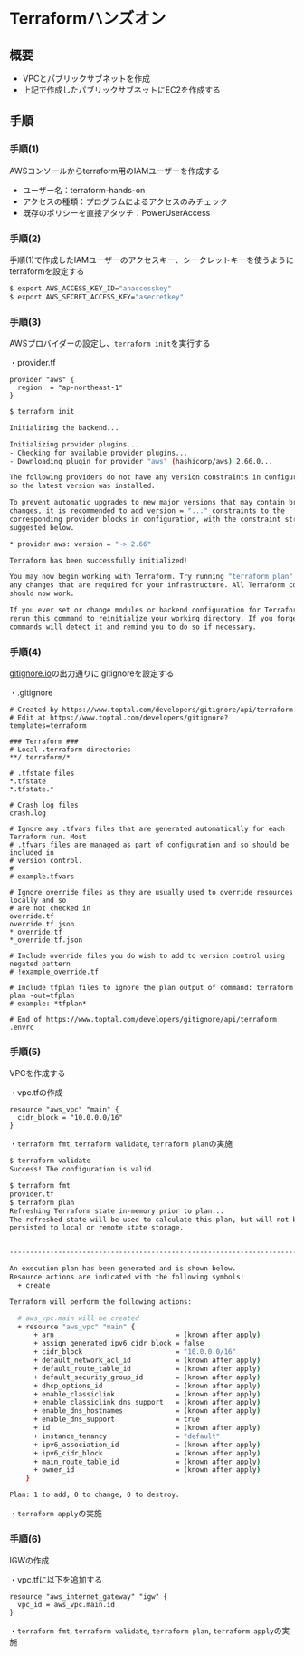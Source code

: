# Terraformハンズオン

## 概要
- VPCとパブリックサブネットを作成
- 上記で作成したパブリックサブネットにEC2を作成する

## 手順

### 手順(1)
AWSコンソールからterraform用のIAMユーザーを作成する
- ユーザー名：terraform-hands-on
- アクセスの種類：プログラムによるアクセスのみチェック
- 既存のポリシーを直接アタッチ：PowerUserAccess

### 手順(2)
手順(1)で作成したIAMユーザーのアクセスキー、シークレットキーを使うようにterraformを設定する

```bash
$ export AWS_ACCESS_KEY_ID="anaccesskey"
$ export AWS_SECRET_ACCESS_KEY="asecretkey"
```

### 手順(3)
AWSプロバイダーの設定し、`terraform init`を実行する

・provider.tf

```
provider "aws" {
  region  = "ap-northeast-1"
}
```

```bash
$ terraform init

Initializing the backend...

Initializing provider plugins...
- Checking for available provider plugins...
- Downloading plugin for provider "aws" (hashicorp/aws) 2.66.0...

The following providers do not have any version constraints in configuration,
so the latest version was installed.

To prevent automatic upgrades to new major versions that may contain breaking
changes, it is recommended to add version = "..." constraints to the
corresponding provider blocks in configuration, with the constraint strings
suggested below.

* provider.aws: version = "~> 2.66"

Terraform has been successfully initialized!

You may now begin working with Terraform. Try running "terraform plan" to see
any changes that are required for your infrastructure. All Terraform commands
should now work.

If you ever set or change modules or backend configuration for Terraform,
rerun this command to reinitialize your working directory. If you forget, other
commands will detect it and remind you to do so if necessary.
```

### 手順(4)
[gitignore.io](https://www.toptal.com/developers/gitignore)の出力通りに.gitignoreを設定する

・.gitignore
```
# Created by https://www.toptal.com/developers/gitignore/api/terraform
# Edit at https://www.toptal.com/developers/gitignore?templates=terraform

### Terraform ###
# Local .terraform directories
**/.terraform/*

# .tfstate files
*.tfstate
*.tfstate.*

# Crash log files
crash.log

# Ignore any .tfvars files that are generated automatically for each Terraform run. Most
# .tfvars files are managed as part of configuration and so should be included in
# version control.
#
# example.tfvars

# Ignore override files as they are usually used to override resources locally and so
# are not checked in
override.tf
override.tf.json
*_override.tf
*_override.tf.json

# Include override files you do wish to add to version control using negated pattern
# !example_override.tf

# Include tfplan files to ignore the plan output of command: terraform plan -out=tfplan
# example: *tfplan*

# End of https://www.toptal.com/developers/gitignore/api/terraform
.envrc
```

### 手順(5)
VPCを作成する

・vpc.tfの作成
```
resource "aws_vpc" "main" {
  cidr_block = "10.0.0.0/16"
}
```

・`terraform fmt`, `terraform validate`, `terraform plan`の実施
```bash
$ terraform validate
Success! The configuration is valid.

$ terraform fmt
provider.tf
$ terraform plan
Refreshing Terraform state in-memory prior to plan...
The refreshed state will be used to calculate this plan, but will not be
persisted to local or remote state storage.


------------------------------------------------------------------------

An execution plan has been generated and is shown below.
Resource actions are indicated with the following symbols:
  + create

Terraform will perform the following actions:

  # aws_vpc.main will be created
  + resource "aws_vpc" "main" {
      + arn                              = (known after apply)
      + assign_generated_ipv6_cidr_block = false
      + cidr_block                       = "10.0.0.0/16"
      + default_network_acl_id           = (known after apply)
      + default_route_table_id           = (known after apply)
      + default_security_group_id        = (known after apply)
      + dhcp_options_id                  = (known after apply)
      + enable_classiclink               = (known after apply)
      + enable_classiclink_dns_support   = (known after apply)
      + enable_dns_hostnames             = (known after apply)
      + enable_dns_support               = true
      + id                               = (known after apply)
      + instance_tenancy                 = "default"
      + ipv6_association_id              = (known after apply)
      + ipv6_cidr_block                  = (known after apply)
      + main_route_table_id              = (known after apply)
      + owner_id                         = (known after apply)
    }

Plan: 1 to add, 0 to change, 0 to destroy.
```

・`terraform apply`の実施

### 手順(6)
IGWの作成

・vpc.tfに以下を追加する
```
resource "aws_internet_gateway" "igw" {
  vpc_id = aws_vpc.main.id
}
```

・`terraform fmt`, `terraform validate`, `terraform plan`, `terraform apply`の実施